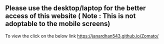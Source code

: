 ## Please use the desktop/laptop for the better access of this website ( Note : This is not adoptable to the mobile screens)

To view the click on the below link
https://janardhan543.github.io/Zomato/
